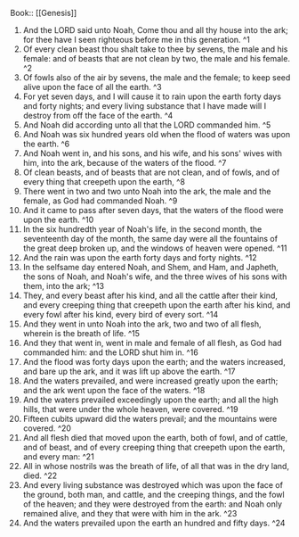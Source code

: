  Book:: [[Genesis]]
 1. And the LORD said unto Noah, Come thou and all thy house into the ark; for thee have I seen righteous before me in this generation. ^1
 2. Of every clean beast thou shalt take to thee by sevens, the male and his female: and of beasts that are not clean by two, the male and his female. ^2
 3. Of fowls also of the air by sevens, the male and the female; to keep seed alive upon the face of all the earth. ^3
 4. For yet seven days, and I will cause it to rain upon the earth forty days and forty nights; and every living substance that I have made will I destroy from off the face of the earth. ^4
 5. And Noah did according unto all that the LORD commanded him. ^5
 6. And Noah was six hundred years old when the flood of waters was upon the earth. ^6
 7. And Noah went in, and his sons, and his wife, and his sons' wives with him, into the ark, because of the waters of the flood. ^7
 8. Of clean beasts, and of beasts that are not clean, and of fowls, and of every thing that creepeth upon the earth, ^8
 9. There went in two and two unto Noah into the ark, the male and the female, as God had commanded Noah. ^9
 10. And it came to pass after seven days, that the waters of the flood were upon the earth. ^10
 11. In the six hundredth year of Noah's life, in the second month, the seventeenth day of the month, the same day were all the fountains of the great deep broken up, and the windows of heaven were opened. ^11
 12. And the rain was upon the earth forty days and forty nights. ^12
 13. In the selfsame day entered Noah, and Shem, and Ham, and Japheth, the sons of Noah, and Noah's wife, and the three wives of his sons with them, into the ark; ^13
 14. They, and every beast after his kind, and all the cattle after their kind, and every creeping thing that creepeth upon the earth after his kind, and every fowl after his kind, every bird of every sort. ^14
 15. And they went in unto Noah into the ark, two and two of all flesh, wherein is the breath of life. ^15
 16. And they that went in, went in male and female of all flesh, as God had commanded him: and the LORD shut him in. ^16
 17. And the flood was forty days upon the earth; and the waters increased, and bare up the ark, and it was lift up above the earth. ^17
 18. And the waters prevailed, and were increased greatly upon the earth; and the ark went upon the face of the waters. ^18
 19. And the waters prevailed exceedingly upon the earth; and all the high hills, that were under the whole heaven, were covered. ^19
 20. Fifteen cubits upward did the waters prevail; and the mountains were covered. ^20
 21. And all flesh died that moved upon the earth, both of fowl, and of cattle, and of beast, and of every creeping thing that creepeth upon the earth, and every man: ^21
 22. All in whose nostrils was the breath of life, of all that was in the dry land, died. ^22
 23. And every living substance was destroyed which was upon the face of the ground, both man, and cattle, and the creeping things, and the fowl of the heaven; and they were destroyed from the earth: and Noah only remained alive, and they that were with him in the ark. ^23
 24. And the waters prevailed upon the earth an hundred and fifty days. ^24
